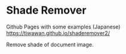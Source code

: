 # Shade Remover
Github Pages with some examples (Japanese)
https://tiwawan.github.io/shaderemover2/

Remove shade of document image.
